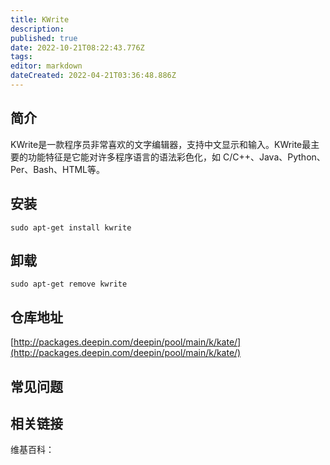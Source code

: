 ```yaml
---
title: KWrite
description: 
published: true
date: 2022-10-21T08:22:43.776Z
tags: 
editor: markdown
dateCreated: 2022-04-21T03:36:48.886Z
---
```


## 简介

KWrite是一款程序员非常喜欢的文字编辑器，支持中文显示和输入。KWrite最主要的功能特征是它能对许多程序语言的语法彩色化，如 C/C++、Java、Python、Per、Bash、HTML等。

## 安装

`sudo apt-get install kwrite`

## 卸载

`sudo apt-get remove kwrite`

## 仓库地址

[http://packages.deepin.com/deepin/pool/main/k/kate/](http://packages.deepin.com/deepin/pool/main/k/kate/)


## 常见问题


## 相关链接

维基百科：